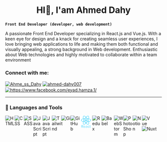 <h1 align="center">HI👋, I'am Ahmed Dahy</h1>

**`Front End Developer (developer, web development)`**

<p>
 A passionate Front End Developer specializing in React.js and Vue.js. With a keen eye for design and a knack for creating seamless user experiences, I love bringing web       applications to life and making them both functional and visually appealing, a strong background in Web development. Enthusiastic about Web technologies and        highly motivated to collaborate within a team environment
</p>

<h3 align="left">Connect with me:</h3>
<a href="https://twitter.com/Ahmed_ss_Dahy" target="blank"><img align="center" src="https://raw.githubusercontent.com/rahuldkjain/github-profile-readme-generator/master/src/images/icons/Social/twitter.svg" alt="Ahme_ss_Dahy" height="30" width="40" /></a>
<a href="https://www.linkedin.com/in/ahmed-dahy007" target="blank"><img align="center" src="https://raw.githubusercontent.com/rahuldkjain/github-profile-readme-generator/master/src/images/icons/Social/linked-in-alt.svg" alt="ahmed-dahy007" height="30" width="40" /></a>
<a href="https://www.facebook.com/profile.php?id=100006639699366&mibextid=b06tZ0" target="blank"><img align="center" src="https://raw.githubusercontent.com/rahuldkjain/github-profile-readme-generator/master/src/images/icons/Social/facebook.svg" alt="https://www.facebook.com/eyad.hamza.1/" height="30" width="40" /></a>

<hr>

### 🧰 Languages and Tools
<div align="left">
  <img align="left" alt="HTML" width="30px" src="https://cdn.jsdelivr.net/gh/devicons/devicon/icons/html5/html5-plain.svg" />
<img align="left" alt="CSS" width="30px" src="https://cdn.jsdelivr.net/gh/devicons/devicon/icons/css3/css3-plain.svg" />
<img align="left" alt="SASS" width="30px" src="https://cdn.jsdelivr.net/gh/devicons/devicon/icons/sass/sass-original.svg" />
<img align="left" alt="JavaScript" width="30px" src="https://cdn.jsdelivr.net/gh/devicons/devicon/icons/javascript/javascript-plain.svg" />
<img align="left" alt="JavaScript" width="30px" src="https://upload.wikimedia.org/wikipedia/commons/thumb/f/f5/Typescript.svg/800px-Typescript.svg.png" />
<img align="left" alt="Tailwind" width="30px" src="https://logowik.com/content/uploads/images/tailwind-css3232.logowik.com.webp" />
<img align="left" alt="Git" width="30px"src="https://cdn.jsdelivr.net/gh/devicons/devicon/icons/git/git-original.svg" />
<img align="left" alt="GitHub" width="30px" src="https://cdn.jsdelivr.net/gh/devicons/devicon/icons/github/github-original.svg" />
<img align="left" src="https://raw.githubusercontent.com/devicons/devicon/master/icons/react/react-original-wordmark.svg" alt="react" width="40" height="40"/>
<img align="left" alt="Redux" width="30px" src="https://cdn.jsdelivr.net/gh/devicons/devicon/icons/redux/redux-original.svg" />
<img align="left" alt="Babel" width="40px" src="https://cdn.jsdelivr.net/gh/devicons/devicon/icons/babel/babel-original.svg" />
<img align="left" alt="WebStorm" width="30px" src="https://upload.wikimedia.org/wikipedia/commons/c/c0/WebStorm_Icon.svg" />
<img align="left" alt="PhotoShop" width="30px" src="https://upload.wikimedia.org/wikipedia/commons/a/af/Adobe_Photoshop_CC_icon.svg" />
<img align="left" alt="Notion" width="30px" src="https://upload.wikimedia.org/wikipedia/commons/4/45/Notion_app_logo.png" />
 <img align="left" alt="Vue" width="30px" src="https://upload.wikimedia.org/wikipedia/commons/thumb/9/95/Vue.js_Logo_2.svg/1200px-Vue.js_Logo_2.svg.png" />
 <img align="left" alt="Nuxt" width="60px" src="https://styles.redditmedia.com/t5_3k2ni/styles/communityIcon_027fvc5mclmb1.png" />
</div>
